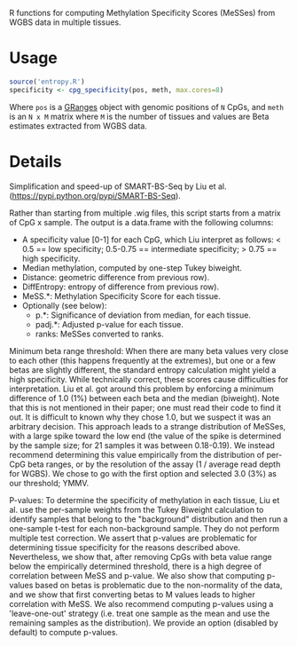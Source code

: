 R functions for computing Methylation Specificity Scores (MeSSes) from WGBS data in multiple tissues.

# Usage

```R
source('entropy.R')
specificity <- cpg_specificity(pos, meth, max.cores=8)
```

Where `pos` is a [GRanges](https://bioconductor.org/packages/release/bioc/html/GenomicRanges.html) object with genomic positions of `N` CpGs, and `meth` is an `N x M` matrix where `M` is the number of tissues and values are Beta estimates extracted from WGBS data.

# Details

Simplification and speed-up of SMART-BS-Seq by Liu et al. 
(https://pypi.python.org/pypi/SMART-BS-Seq).

Rather than starting from multiple .wig files, this script starts from a
matrix of CpG x sample. The output is a data.frame with the following columns:

* A specificity value [0-1] for each CpG, which Liu interpret as follows: < 0.5 == low specificity; 0.5-0.75 == intermediate specificity; > 0.75 == high specificity.
* Median methylation, computed by one-step Tukey biweight.
* Distance: geometric difference from previous row).
* DiffEntropy: entropy of difference from previous row).
* MeSS.*: Methylation Specificity Score for each tissue.
* Optionally (see below):
  * p.*: Significance of deviation from median, for each tissue.
  * padj.*: Adjusted p-value for each tissue.
  * ranks: MeSSes converted to ranks.

Minimum beta range threshold: When there are many beta values very close to
each other (this happens frequently at the extremes), but one or a few betas
are slightly different, the standard entropy calculation might yield a high
specificity. While technically correct, these scores cause difficulties for
interpretation. Liu et al. got around this problem by enforcing a minimum
difference of 1.0 (1%) between each beta and the median (biweight). Note that
this is not mentioned in their paper; one must read their code to find it out.
It is difficult to known why they chose 1.0, but we suspect it was an
arbitrary decision. This approach leads to a strange distribution of MeSSes,
with a large spike toward the low end (the value of the spike is determined
by the sample size; for 21 samples it was between 0.18-0.19). We instead
recommend determining this value empirically from the distribution of per-CpG
beta ranges, or by the resolution of the assay (1 / average read depth for
WGBS). We chose to go with the first option and selected 3.0 (3%) as our
threshold; YMMV.

P-values: To determine the specificity of methylation in each tissue,
Liu et al. use the per-sample weights from the Tukey Biweight calculation to
identify samples that belong to the "background" distribution and then run
a one-sample t-test for each non-background sample. They do not perform
multiple test correction. We assert that p-values are problematic for
determining tissue specificity for the reasons described above. Nevertheless,
we show that, after removing CpGs with beta value range below the empirically
determined threshold, there is a high degree of correlation between MeSS and
p-value. We also show that computing p-values based on betas is problematic
due to the non-normality of the data, and we show that first converting betas
to M values leads to higher correlation with MeSS. We also recommend computing
p-values using a 'leave-one-out' strategy (i.e. treat one sample as the mean
and use the remaining samples as the distribution). We provide an option
(disabled by default) to compute p-values.
